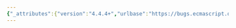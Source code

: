 ```yaml
---
{"_attributes":{"version":"4.4.4+","urlbase":"https://bugs.ecmascript.org/","maintainer":"dherman@mozilla.com"},"bug":{"bug_id":465,"creation_ts":"2012-07-08 23:12:00 -0700","short_desc":"7.6: \"UnicodeIDStart\" duplicate","delta_ts":"2012-09-28 12:23:58 -0700","product":"Draft for 6th Edition","component":"editorial issue","version":"Rev 9: July 8, 2012 Draft","rep_platform":"All","op_sys":"All","bug_status":"RESOLVED","resolution":"FIXED","priority":"Normal","bug_severity":"normal","everconfirmed":true,"reporter":{"uid":"jmdyck","name":"Michael Dyck"},"assigned_to":{"uid":"allen","name":"Allen Wirfs-Brock"},"long_desc":[{"commentid":1190,"comment_count":0,"who":{"uid":"jmdyck","name":"Michael Dyck"},"bug_when":"2012-07-08 23:12:26 -0700","thetext":"In 7.6 \"Identifier Names and Identifiers\",\nthere are two productions for 'UnicodeIDStart'.\n\nChange the second to 'UnicodeIDContinue', presumably."},{"commentid":1209,"comment_count":1,"who":{"uid":"allen","name":"Allen Wirfs-Brock"},"bug_when":"2012-07-09 09:24:42 -0700","thetext":"fixed in rev10 editor's draft"},{"commentid":1644,"comment_count":2,"who":{"uid":"allen","name":"Allen Wirfs-Brock"},"bug_when":"2012-09-28 12:23:58 -0700","thetext":"fixed in rev10, Sept. 27 2012 draft"}]}}
---
```

